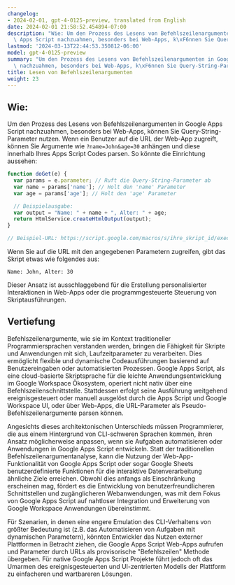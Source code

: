 ```yaml
---
changelog:
- 2024-02-01, gpt-4-0125-preview, translated from English
date: 2024-02-01 21:58:52.454894-07:00
description: "Wie: Um den Prozess des Lesens von Befehlszeilenargumenten in Google\
  \ Apps Script nachzuahmen, besonders bei Web-Apps, k\xF6nnen Sie Query-String-Parameter\u2026"
lastmod: '2024-03-13T22:44:53.350812-06:00'
model: gpt-4-0125-preview
summary: "Um den Prozess des Lesens von Befehlszeilenargumenten in Google Apps Script\
  \ nachzuahmen, besonders bei Web-Apps, k\xF6nnen Sie Query-String-Parameter nutzen."
title: Lesen von Befehlszeilenargumenten
weight: 23
---
```


## Wie:
Um den Prozess des Lesens von Befehlszeilenargumenten in Google Apps Script nachzuahmen, besonders bei Web-Apps, können Sie Query-String-Parameter nutzen. Wenn ein Benutzer auf die URL der Web-App zugreift, können Sie Argumente wie `?name=John&age=30` anhängen und diese innerhalb Ihres Apps Script Codes parsen. So könnte die Einrichtung aussehen:

```javascript
function doGet(e) {
  var params = e.parameter; // Ruft die Query-String-Parameter ab
  var name = params['name']; // Holt den 'name' Parameter
  var age = params['age']; // Holt den 'age' Parameter

  // Beispielausgabe:
  var output = "Name: " + name + ", Alter: " + age;
  return HtmlService.createHtmlOutput(output);
}

// Beispiel-URL: https://script.google.com/macros/s/ihre_skript_id/exec?name=John&age=30
```

Wenn Sie auf die URL mit den angegebenen Parametern zugreifen, gibt das Skript etwas wie folgendes aus:

```
Name: John, Alter: 30
```

Dieser Ansatz ist ausschlaggebend für die Erstellung personalisierter Interaktionen in Web-Apps oder die programmgesteuerte Steuerung von Skriptausführungen.

## Vertiefung
Befehlszeilenargumente, wie sie im Kontext traditioneller Programmiersprachen verstanden werden, bringen die Fähigkeit für Skripte und Anwendungen mit sich, Laufzeitparameter zu verarbeiten. Dies ermöglicht flexible und dynamische Codeausführungen basierend auf Benutzereingaben oder automatisierten Prozessen. Google Apps Script, als eine cloud-basierte Skriptsprache für die leichte Anwendungsentwicklung im Google Workspace Ökosystem, operiert nicht nativ über eine Befehlszeilenschnittstelle. Stattdessen erfolgt seine Ausführung weitgehend ereignisgesteuert oder manuell ausgelöst durch die Apps Script und Google Workspace UI, oder über Web-Apps, die URL-Parameter als Pseudo-Befehlszeilenargumente parsen können.

Angesichts dieses architektonischen Unterschieds müssen Programmierer, die aus einem Hintergrund von CLI-schweren Sprachen kommen, ihren Ansatz möglicherweise anpassen, wenn sie Aufgaben automatisieren oder Anwendungen in Google Apps Script entwickeln. Statt der traditionellen Befehlszeilenargumentanalyse, kann die Nutzung der Web-App-Funktionalität von Google Apps Script oder sogar Google Sheets benutzerdefinierte Funktionen für die interaktive Datenverarbeitung ähnliche Ziele erreichen. Obwohl dies anfangs als Einschränkung erscheinen mag, fördert es die Entwicklung von benutzerfreundlicheren Schnittstellen und zugänglicheren Webanwendungen, was mit dem Fokus von Google Apps Script auf nahtloser Integration und Erweiterung von Google Workspace Anwendungen übereinstimmt.

Für Szenarien, in denen eine engere Emulation des CLI-Verhaltens von größter Bedeutung ist (z.B. das Automatisieren von Aufgaben mit dynamischen Parametern), könnten Entwickler das Nutzen externer Plattformen in Betracht ziehen, die Google Apps Script Web-Apps aufrufen und Parameter durch URLs als provisorische "Befehlszeilen" Methode übergeben. Für native Google Apps Script Projekte führt jedoch oft das Umarmen des ereignisgesteuerten und UI-zentrierten Modells der Plattform zu einfacheren und wartbareren Lösungen.
